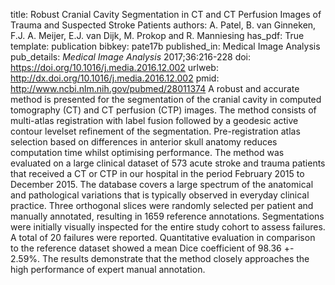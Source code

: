 title: Robust Cranial Cavity Segmentation in CT and CT Perfusion Images of Trauma and Suspected Stroke Patients
authors: A. Patel, B. van Ginneken, F.J. A. Meijer, E.J. van Dijk, M. Prokop and R. Manniesing
has_pdf: True
template: publication
bibkey: pate17b
published_in: Medical Image Analysis
pub_details: <i>Medical Image Analysis</i> 2017;36:216-228
doi: https://doi.org/10.1016/j.media.2016.12.002
urlweb: http://dx.doi.org/10.1016/j.media.2016.12.002
pmid: http://www.ncbi.nlm.nih.gov/pubmed/28011374
A robust and accurate method is presented for the segmentation of the cranial cavity in computed tomography (CT) and CT perfusion (CTP) images. The method consists of multi-atlas registration with label fusion followed by a geodesic active contour levelset refinement of the segmentation. Pre-registration atlas selection based on differences in anterior skull anatomy reduces computation time whilst optimising performance. The method was evaluated on a large clinical dataset of 573 acute stroke and trauma patients that received a CT or CTP in our hospital in the period February 2015 to December 2015. The database covers a large spectrum of the anatomical and pathological variations that is typically observed in everyday clinical practice. Three orthogonal slices were randomly selected per patient and manually annotated, resulting in 1659 reference annotations. Segmentations were initially visually inspected for the entire study cohort to assess failures. A total of 20 failures were reported. Quantitative evaluation in comparison to the reference dataset showed a mean Dice coefficient of 98.36 +- 2.59%. The results demonstrate that the method closely approaches the high performance of expert manual annotation.


